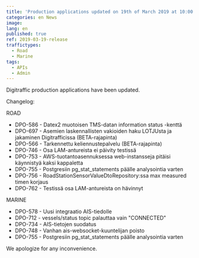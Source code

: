 ```yaml
---
title: 'Production applications updated on 19th of March 2019 at 10:00 AM – 11:00 PM (EET)'
categories: en News
image:
lang: en
published: true
ref: 2019-03-19-release
traffictypes:
  - Road
  - Marine
tags:
  - APIs
  - Admin
---
```


Digitraffic production applications have been updated.

Changelog:

ROAD

- DPO-586 - Datex2 muotoisen TMS-datan information status -kenttä
- DPO-697 - Asemien laskennallisten vakioiden haku LOTJUsta ja jakaminen
  Digitrafficissa (BETA-rajapinta)
- DPO-566 - Tarkennettu keliennustepalvelu (BETA-rajapinta)
- DPO-746 - Osa LAM-antureista ei päivity testissä
- DPO-753 - AWS-tuotantoasennuksessa web-instansseja pitäisi käynnistyä kaksi
  kappaletta
- DPO-755 - Postgresiin pg_stat_statements päälle analysointia varten
- DPO-756 - RoadStationSensorValueDtoRepository:ssa max measured timen korjaus
- DPO-762 - Testissä osa LAM-antureista on hävinnyt

MARINE

- DPO-578 - Uusi integraatio AIS-tiedolle
- DPO-712 - vessels/status topic palauttaa vain "CONNECTED"
- DPO-734 - AIS-tietojen suodatus
- DPO-748 - Vanhan ais-websocket-kuuntelijan poisto
- DPO-755 - Postgresiin pg_stat_statements päälle analysointia varten

We apologize for any inconvenience.
